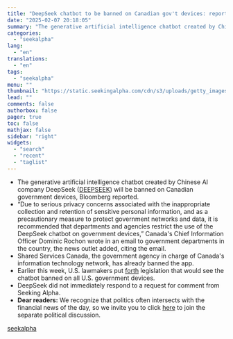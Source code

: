 ```yaml
---
title: "DeepSeek chatbot to be banned on Canadian gov't devices: report"
date: "2025-02-07 20:18:05"
summary: "The generative artificial intelligence chatbot created by Chinese AI company DeepSeek (DEEPSEEK) will be banned on Canadian government devices, Bloomberg reported. “Due to serious privacy concerns associated with the inappropriate collection and retention of sensitive personal information, and as a precautionary measure to protect government networks and data, it is..."
categories:
  - "seekalpha"
lang:
  - "en"
translations:
  - "en"
tags:
  - "seekalpha"
menu: ""
thumbnail: "https://static.seekingalpha.com/cdn/s3/uploads/getty_images/2196139559/image_2196139559.jpg"
lead: ""
comments: false
authorbox: false
pager: true
toc: false
mathjax: false
sidebar: "right"
widgets:
  - "search"
  - "recent"
  - "taglist"
---
```


* The generative artificial intelligence chatbot created by Chinese AI company DeepSeek ([DEEPSEEK](https://seekingalpha.com/symbol/DEEPSEEK "Hangzhou DeepSeek Artificial Intelligence Co., Ltd.")) will be banned on Canadian government devices, Bloomberg reported.
* “Due to serious privacy concerns associated with the inappropriate collection and retention of sensitive personal information, and as a precautionary measure to protect government networks and data, it is recommended that departments and agencies restrict the use of the DeepSeek chatbot on government devices,” Canada's Chief Information Officer Dominic Rochon wrote in an email to government departments in the country, the news outlet added, citing the email.
* Shared Services Canada, the government agency in charge of Canada's information technology network, has already banned the app.
* Earlier this week, U.S. lawmakers put [forth](https://seekingalpha.com/news/4404467-us-lawmakers-to-introduce-bill-to-ban-deepseek-on-government-devices "forth") legislation that would see the chatbot banned on all U.S. government devices.
* DeepSeek did not immediately respond to a request for comment from Seeking Alpha.
* **Dear readers:** We recognize that politics often intersects with the financial news of the day, so we invite you to click [here](https://seekingalpha.com/article/4752443-politics-and-the-markets-020725 "here") to join the separate political discussion.

[seekalpha](https://seekingalpha.com/news/4405212-deepseek-chatbot-to-be-banned-on-canadian-govt-devices-report)
